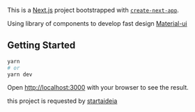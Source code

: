 This is a [Next.js](https://nextjs.org/) project bootstrapped with [`create-next-app`](https://github.com/vercel/next.js/tree/canary/packages/create-next-app).

Using library of components to develop fast design [Material-ui](https://material-ui.com/pt/)

## Getting Started

```bash
yarn
# or
yarn dev
```

Open [http://localhost:3000](http://localhost:3000) with your browser to see the result.

this project is requested by [startaideia](https://github.com/gustavo-startaideia/desafio-frontend)

